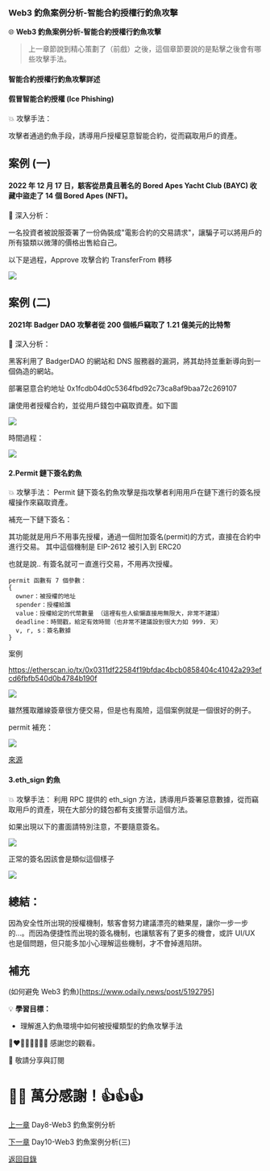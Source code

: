 ### Web3 釣魚案例分析-智能合約授權行釣魚攻擊

🌐 **Web3 釣魚案例分析-智能合約授權行釣魚攻擊**

>上一章節說到精心策劃了（前戲）之後，這個章節要說的是點擊之後會有哪些攻擊手法。

#### 智能合約授權行釣魚攻擊詳述

#### 假冒智能合約授權 (Ice Phishing)

💥 攻擊手法：

攻擊者通過釣魚手段，誘導用戶授權惡意智能合約，從而竊取用戶的資產。

案例 (一)
---
#### 2022 年 12 月 17 日，駭客從昂貴且著名的 Bored Apes Yacht Club (BAYC) 收藏中盜走了 14 個 Bored Apes (NFT)。

🔦 深入分析：

一名投資者被說服簽署了一份偽裝成"電影合約的交易請求"，讓騙子可以將用戶的所有猿類以微薄的價格出售給自己。

以下是過程，Approve 攻擊合約 TransferFrom 轉移

![](./images/9/1.png)

案例 (二)
---
#### 2021年 Badger DAO 攻擊者從 200 個帳戶竊取了 1.21 億美元的比特幣

🔦 深入分析：

黑客利用了 BadgerDAO 的網站和 DNS 服務器的漏洞，將其劫持並重新導向到一個偽造的網站。

部署惡意合約地址 0x1fcdb04d0c5364fbd92c73ca8af9baa72c269107

讓使用者授權合約，並從用戶錢包中竊取資產。如下圖

![](./images/9/2.png)

時間過程：

![](./images/9/3.png)


#### 2.Permit 鏈下簽名釣魚

💥 攻擊手法：
Permit 鏈下簽名釣魚攻擊是指攻擊者利用用戶在鏈下進行的簽名授權操作來竊取資產。

補充一下鏈下簽名：

其功能就是用戶不用事先授權，通過一個附加簽名(permit)的方式，直接在合約中進行交易。
其中這個機制是 EIP-2612 被引入到 ERC20

也就是說.. 有簽名就可ㄧ直進行交易，不用再次授權。

```
permit 函數有 7 個參數：
{
  owner：被授權的地址
  spender：授權給誰
  value：授權給定的代幣數量 （這裡有些人偷懶直接用無限大，非常不建議）
  deadline：時間戳，給定有效時間（也非常不建議設到很大力如 999. 天）
  v, r, s：簽名數據
}
```
案例

https://etherscan.io/tx/0x0311df22584f19bfdac4bcb0858404c41042a293efcd6fbfb540d0b4784b190f


![](./images/9/4.png)

雖然獲取離線簽章很方便交易，但是也有風險，這個案例就是一個很好的例子。

permit 補充：

![](./images/9/5.png)

[來源](https://www.blocktempo.com/vernacular-interpretation-of-the-underlying-logic-of-web3-signature-phishing/)


#### 3.eth_sign 釣魚

💥 攻擊手法：
利用 RPC 提供的 eth_sign 方法，誘導用戶簽署惡意數據，從而竊取用戶的資產，現在大部分的錢包都有支援警示這個方法。

如果出現以下的畫面請特別注意，不要隨意簽名。

![](./images/9/6.png)

正常的簽名因該會是類似這個樣子

![](./images/9/7.png)


總結：
---

因為安全性所出現的授權機制，駭客會努力建議漂亮的糖果屋，讓你一步一步的...。而因為便捷性而出現的簽名機制，也讓駭客有了更多的機會，或許 UI/UX 也是個問題，但只能多加小心理解這些機制，才不會掉進陷阱。

補充
---
(如何避免 Web3 釣魚)[https://www.odaily.news/post/5192795]


💡 **學習目標：**
- 理解進入釣魚環境中如何被授權類型的釣魚攻擊手法


💓❤🧡💛💚💙💜💖 感謝您的觀看。

🙏 敬請分享與訂閱

# 🙋‍♂️ 萬分感謝！👍👍👍

[上一章](./Day8-Web3%20釣魚案例分析.md) Day8-Web3 釣魚案例分析

[下一章](./Day10-Web3%20釣魚案例分析(三).md) Day10-Web3 釣魚案例分析(三)

[返回目錄](./README.md)
